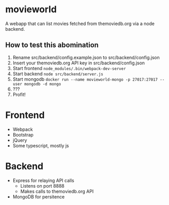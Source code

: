 # movieworld

A webapp that can list movies fetched from themoviedb.org via a node backend.

## How to test this abomination
1. Rename src/backend/config.example.json to src/backend/config.json
2. Insert your themoviedb.org API key in src/backend/config.json
3. Start frontend `node_modules/.bin/webpack-dev-server`
4. Start backend `node src/backend/server.js`
5. Start mongodb `docker run --name movieworld-mongo -p 27017:27017 --user mongodb -d mongo`
6. ???
7. Profit!

# Frontend
* Webpack
* Bootstrap
* jQuery
* Some typescript, mostly js

# Backend
* Express for relaying API calls
  * Listens on port 8888
  * Makes calls to themoviedb.org API
* MongoDB for persitence
